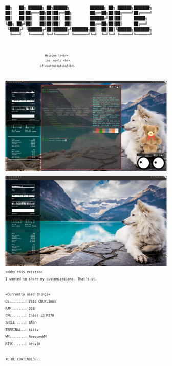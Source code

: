 <p>
<code>
██╗   ██╗ ██████╗ ██╗██████╗         ██████╗ ██╗ ██████╗███████╗
██║   ██║██╔═══██╗██║██╔══██╗        ██╔══██╗██║██╔════╝██╔════╝
██║   ██║██║   ██║██║██║  ██║        ██████╔╝██║██║     █████╗  
╚██╗ ██╔╝██║   ██║██║██║  ██║        ██╔══██╗██║██║     ██╔══╝  
 ╚████╔╝ ╚██████╔╝██║██████╔╝███████╗██║  ██║██║╚██████╗███████╗
  ╚═══╝   ╚═════╝ ╚═╝╚═════╝ ╚══════╝╚═╝  ╚═╝╚═╝ ╚═════╝╚══════╝
  <code/>
  
                            Welcome to<br>                                             
                            the  world <br>                                      
                         of customization!<br>  
![rice1](/pictures/rice1.png)                         
![rice2](/pictures/rice2.png)                         
==Why this exists==  
I wanted to share my customizations. That's it.

=Currently used things=  
OS........: Void GNU/Linux  
RAM.......: 3GB  
CPU.......: Intel i3 M370  
SHELL.....: BASH  
TERMINAL..: kitty  
WM........: AwesomeWM  
MISC......: neovim  
  
TO BE CONTINUED...  
<p/>
